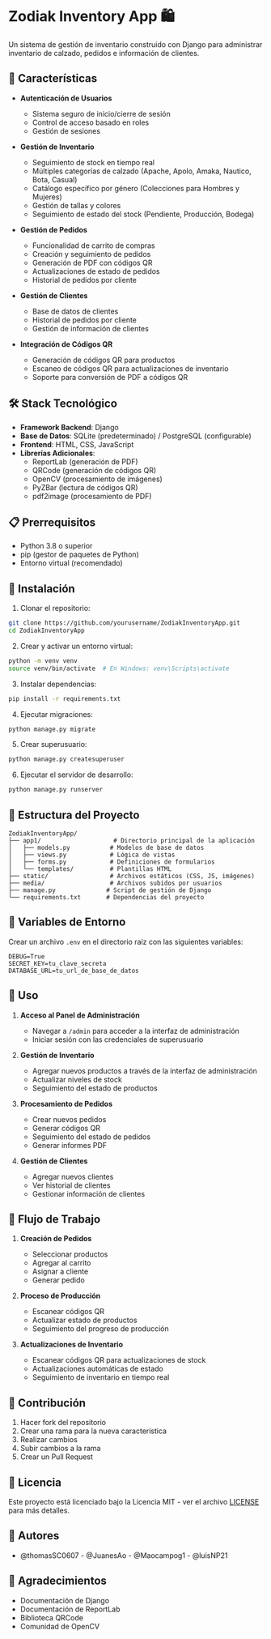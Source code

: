 # Zodiak Inventory App 🛍️

Un sistema de gestión de inventario construido con Django para administrar inventario de calzado, pedidos e información de clientes.

## 🌟 Características

- **Autenticación de Usuarios**
  - Sistema seguro de inicio/cierre de sesión
  - Control de acceso basado en roles
  - Gestión de sesiones

- **Gestión de Inventario**
  - Seguimiento de stock en tiempo real
  - Múltiples categorías de calzado (Apache, Apolo, Amaka, Nautico, Bota, Casual)
  - Catálogo específico por género (Colecciones para Hombres y Mujeres)
  - Gestión de tallas y colores
  - Seguimiento de estado del stock (Pendiente, Producción, Bodega)

- **Gestión de Pedidos**
  - Funcionalidad de carrito de compras
  - Creación y seguimiento de pedidos
  - Generación de PDF con códigos QR
  - Actualizaciones de estado de pedidos
  - Historial de pedidos por cliente

- **Gestión de Clientes**
  - Base de datos de clientes
  - Historial de pedidos por cliente
  - Gestión de información de clientes

- **Integración de Códigos QR**
  - Generación de códigos QR para productos
  - Escaneo de códigos QR para actualizaciones de inventario
  - Soporte para conversión de PDF a códigos QR

## 🛠️ Stack Tecnológico

- **Framework Backend**: Django
- **Base de Datos**: SQLite (predeterminado) / PostgreSQL (configurable)
- **Frontend**: HTML, CSS, JavaScript
- **Librerías Adicionales**:
  - ReportLab (generación de PDF)
  - QRCode (generación de códigos QR)
  - OpenCV (procesamiento de imágenes)
  - PyZBar (lectura de códigos QR)
  - pdf2image (procesamiento de PDF)

## 📋 Prerrequisitos

- Python 3.8 o superior
- pip (gestor de paquetes de Python)
- Entorno virtual (recomendado)

## 🚀 Instalación

1. Clonar el repositorio:
```bash
git clone https://github.com/yourusername/ZodiakInventoryApp.git
cd ZodiakInventoryApp
```

2. Crear y activar un entorno virtual:
```bash
python -m venv venv
source venv/bin/activate  # En Windows: venv\Scripts\activate
```

3. Instalar dependencias:
```bash
pip install -r requirements.txt
```

4. Ejecutar migraciones:
```bash
python manage.py migrate
```

5. Crear superusuario:
```bash
python manage.py createsuperuser
```

6. Ejecutar el servidor de desarrollo:
```bash
python manage.py runserver
```

## 📁 Estructura del Proyecto

```
ZodiakInventoryApp/
├── app1/                    # Directorio principal de la aplicación
│   ├── models.py           # Modelos de base de datos
│   ├── views.py            # Lógica de vistas
│   ├── forms.py            # Definiciones de formularios
│   └── templates/          # Plantillas HTML
├── static/                 # Archivos estáticos (CSS, JS, imágenes)
├── media/                  # Archivos subidos por usuarios
├── manage.py              # Script de gestión de Django
└── requirements.txt       # Dependencias del proyecto
```

## 🔐 Variables de Entorno

Crear un archivo `.env` en el directorio raíz con las siguientes variables:

```
DEBUG=True
SECRET_KEY=tu_clave_secreta
DATABASE_URL=tu_url_de_base_de_datos
```

## 📝 Uso

1. **Acceso al Panel de Administración**
   - Navegar a `/admin` para acceder a la interfaz de administración
   - Iniciar sesión con las credenciales de superusuario

2. **Gestión de Inventario**
   - Agregar nuevos productos a través de la interfaz de administración
   - Actualizar niveles de stock
   - Seguimiento del estado de productos

3. **Procesamiento de Pedidos**
   - Crear nuevos pedidos
   - Generar códigos QR
   - Seguimiento del estado de pedidos
   - Generar informes PDF

4. **Gestión de Clientes**
   - Agregar nuevos clientes
   - Ver historial de clientes
   - Gestionar información de clientes

## 🔄 Flujo de Trabajo

1. **Creación de Pedidos**
   - Seleccionar productos
   - Agregar al carrito
   - Asignar a cliente
   - Generar pedido

2. **Proceso de Producción**
   - Escanear códigos QR
   - Actualizar estado de productos
   - Seguimiento del progreso de producción

3. **Actualizaciones de Inventario**
   - Escanear códigos QR para actualizaciones de stock
   - Actualizaciones automáticas de estado
   - Seguimiento de inventario en tiempo real

## 🤝 Contribución

1. Hacer fork del repositorio
2. Crear una rama para la nueva característica
3. Realizar cambios
4. Subir cambios a la rama
5. Crear un Pull Request

## 📄 Licencia

Este proyecto está licenciado bajo la Licencia MIT - ver el archivo [LICENSE](LICENSE) para más detalles.

## 👥 Autores

- @thomasSC0607 - @JuanesAo - @Maocampog1 - @luisNP21

## 🙏 Agradecimientos

- Documentación de Django
- Documentación de ReportLab
- Biblioteca QRCode
- Comunidad de OpenCV


